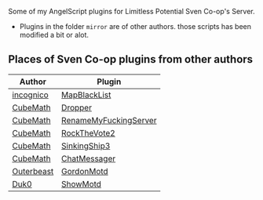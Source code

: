 Some of my AngelScript plugins for Limitless Potential Sven Co-op's Server.

* Plugins in the folder `mirror` are of other authors. those scripts has been modified a bit or alot.

## Places of Sven Co-op plugins from other authors

Author | Plugin
------ | ------
[incognico](https://github.com/incognico) | [MapBlackList](https://github.com/incognico/svencoop-plugins/blob/master/inc/MapBlacklist.as)
[CubeMath](https://github.com/CubeMath) | [Dropper](https://github.com/CubeMath/UCHFastDL2/blob/master/svencoop/scripts/plugins/cubemath/Dropper.as)
[CubeMath](https://github.com/CubeMath) | [RenameMyFuckingServer](https://github.com/CubeMath/UCHFastDL2/blob/master/svencoop/scripts/plugins/cubemath/RenameMyFuckingServer.as)
[CubeMath](https://github.com/CubeMath) | [RockTheVote2](https://github.com/CubeMath/UCHFastDL2/blob/master/svencoop/scripts/plugins/cubemath/RockTheVote2.as)
[CubeMath](https://github.com/CubeMath) | [SinkingShip3](https://github.com/CubeMath/UCHFastDL2/blob/master/svencoop/scripts/plugins/cubemath/SinkingShip3.as)
[CubeMath](https://github.com/CubeMath) | [ChatMessager](https://github.com/CubeMath/UCHFastDL2/blob/master/svencoop/scripts/plugins/cubemath/ChatMessager.as)
[Outerbeast](https://github.com/Outerbeast) | [GordonMotd](https://github.com/Outerbeast/Addons/blob/main/GordonMotd.as)
[Duk0](https://github.com/Duk0) | [ShowMotd](https://github.com/incognico/AngelScript-SvenCoop/blob/master/plugins/ShowMotd.as)
